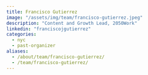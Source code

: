 ```yaml
---
title: Francisco Gutierrez
image: "/assets/img/team/francisco-gutierrez.jpeg"
description: "Content and Growth Lead, 2050Work"
linkedin: "franciscojgutierrez"
categories:
  - nyc
  - past-organizer
aliases:
  - /about/team/francisco-gutierrez/
  - /team/francisco-gutierrez/
---
```

